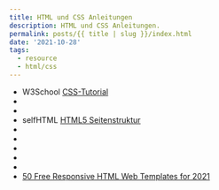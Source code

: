 ```yaml
---
title: HTML und CSS Anleitungen
description: HTML und CSS Anleitungen.
permalink: posts/{{ title | slug }}/index.html
date: '2021-10-28'
tags:
  - resource
  - html/css
---
```


- W3School [CSS-Tutorial](https://www.w3schools.com/css/default.asp)
- []()
- []()
- selfHTML [HTML5 Seitenstruktur](https://wiki.selfhtml.org/wiki/HTML/Tutorials/HTML5-Seitenstrukturierung)
- []()
- []()
- []()
- []()
- []()
- [50 Free Responsive HTML Web Templates for 2021](https://speckyboy.com/free-responsive-html5-web-templates/)
